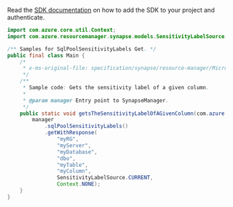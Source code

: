 Read the [SDK documentation](https://github.com/Azure/azure-sdk-for-java/blob/azure-resourcemanager-synapse_1.0.0-beta.5/sdk/synapse/azure-resourcemanager-synapse/README.md) on how to add the SDK to your project and authenticate.

```java
import com.azure.core.util.Context;
import com.azure.resourcemanager.synapse.models.SensitivityLabelSource;

/** Samples for SqlPoolSensitivityLabels Get. */
public final class Main {
    /*
     * x-ms-original-file: specification/synapse/resource-manager/Microsoft.Synapse/stable/2021-06-01/examples/GetSqlPoolColumnSensitivityLabelGet.json
     */
    /**
     * Sample code: Gets the sensitivity label of a given column.
     *
     * @param manager Entry point to SynapseManager.
     */
    public static void getsTheSensitivityLabelOfAGivenColumn(com.azure.resourcemanager.synapse.SynapseManager manager) {
        manager
            .sqlPoolSensitivityLabels()
            .getWithResponse(
                "myRG",
                "myServer",
                "myDatabase",
                "dbo",
                "myTable",
                "myColumn",
                SensitivityLabelSource.CURRENT,
                Context.NONE);
    }
}
```
